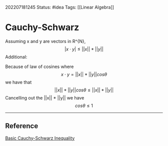 202207181245
Status: #idea
Tags: [[Linear Algebra]]

# Cauchy-Schwarz
Assuming x and y are vectors in R^{N}, $$ |x \cdot y| \leq ||x|| * ||y||$$Additional:

Because of law of cosines where $$x \cdot y = ||x|| * ||y|| cos\theta$$
we have that $$||x|| * ||y||cos\theta \leq ||x|| * ||y||$$
Cancelling out the ||x|| * ||y|| we have $$cos\theta \leq 1$$

---


## Reference
[Basic Cauchy-Schwarz Inequality](https://www.youtube.com/watch?v=YL3DeTiBcoo)